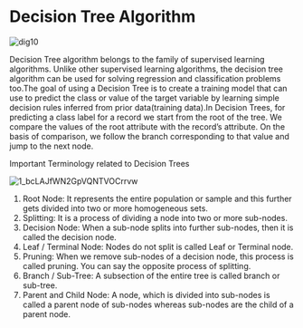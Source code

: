 # Decision Tree Algorithm

![dig10](https://user-images.githubusercontent.com/77626222/141733696-21907877-20c8-455c-99ba-c6878d5c6235.PNG)

   Decision Tree algorithm belongs to the family of supervised learning algorithms. Unlike other supervised learning algorithms, the decision tree algorithm can be used for solving regression and classification problems too.The goal of using a Decision Tree is to create a training model that can use to predict the class or value of the target variable by learning simple decision rules inferred from prior data(training data).In Decision Trees, for predicting a class label for a record we start from the root of the tree. We compare the values of the root attribute with the record’s attribute. On the basis of comparison, we follow the branch corresponding to that value and jump to the next node.   
 
 Important Terminology related to Decision Trees
 
 ![1_bcLAJfWN2GpVQNTVOCrrvw](https://user-images.githubusercontent.com/77626222/141734031-05e2ab64-0045-4bf1-818f-c954bcbccb00.png)

1. Root Node: It represents the entire population or sample and this further gets divided into two or more homogeneous sets.
2. Splitting: It is a process of dividing a node into two or more sub-nodes.
3. Decision Node: When a sub-node splits into further sub-nodes, then it is called the decision node.
4. Leaf / Terminal Node: Nodes do not split is called Leaf or Terminal node.
5. Pruning: When we remove sub-nodes of a decision node, this process is called pruning. You can say the opposite process of splitting.
6. Branch / Sub-Tree: A subsection of the entire tree is called branch or sub-tree.
7. Parent and Child Node: A node, which is divided into sub-nodes is called a parent node of sub-nodes whereas sub-nodes are the child of a parent node. 
